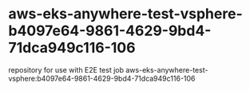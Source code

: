 # aws-eks-anywhere-test-vsphere-b4097e64-9861-4629-9bd4-71dca949c116-106
repository for use with E2E test job aws-eks-anywhere-test-vsphere:b4097e64-9861-4629-9bd4-71dca949c116-106
